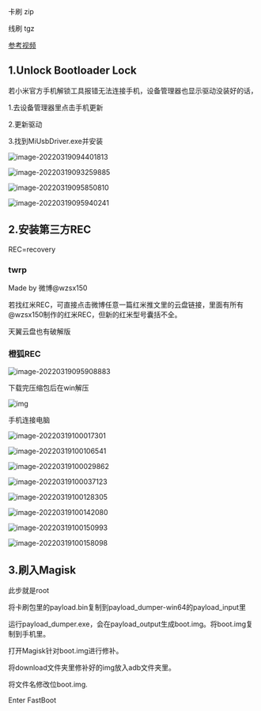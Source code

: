 卡刷 zip

线刷 tgz



[参考视频](https://www.bilibili.com/video/BV1Ly4y1u7YE?share_source=copy_web)

## 1.Unlock Bootloader Lock

若小米官方手机解锁工具报错无法连接手机，设备管理器也显示驱动没装好的话，

1.去设备管理器里点击手机更新

2.更新驱动

3.找到MiUsbDriver.exe并安装

![image-20220319094401813](.assets/image-20220319094401813.png)

![image-20220319093259885](.assets/image-20220319093259885.png)

![image-20220319095850810](.assets/image-20220319095850810.png)

![image-20220319095940241](.assets/image-20220319095940241.png)

## 2.安装第三方REC

REC=recovery

### twrp

Made by 微博@wzsx150

若找红米REC，可直接点击微博任意一篇红米推文里的云盘链接，里面有所有@wzsx150制作的红米REC，但新的红米型号囊括不全。

天翼云盘也有破解版

### 橙狐REC

![image-20220319095908883](.assets/image-20220319095908883.png)



下载完压缩包后在win解压

![img](.assets/BFF16C52D43DD2B468A106C721EB0F8A.jpg)

手机连接电脑

![image-20220319100017301](.assets/image-20220319100017301.png)

![image-20220319100106541](.assets/image-20220319100106541.png)

![image-20220319100029862](.assets/image-20220319100029862.png)

![image-20220319100037123](.assets/image-20220319100037123.png)

![image-20220319100128305](.assets/image-20220319100128305.png)

![image-20220319100142080](.assets/image-20220319100142080.png)

![image-20220319100150993](.assets/image-20220319100150993.png)

![image-20220319100158098](.assets/image-20220319100158098.png)

## 3.刷入Magisk

此步就是root





将卡刷包里的payload.bin复制到payload_dumper-win64的payload_input里

运行payload_dumper.exe，会在payload_output生成boot.img。将boot.img复制到手机里。

打开Magisk针对boot.img进行修补。

将download文件夹里修补好的img放入adb文件夹里。

将文件名修改位boot.img.

Enter FastBoot
